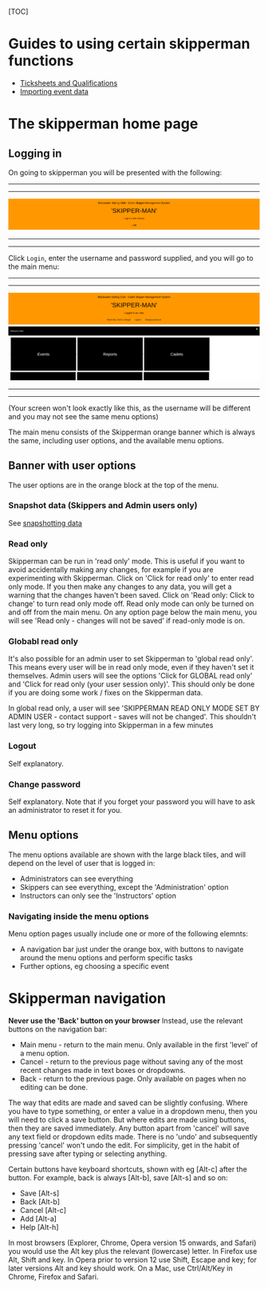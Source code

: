 

[TOC]

# Guides to using certain skipperman functions
- [Ticksheets and Qualifications](ticksheets_and_qualifications_guide.md)
- [Importing event data](import_registration_data_help.md)

# The skipperman home page

## Logging in

On going to skipperman you will be presented with the following:

***
***
![mainmenu.png](/static/mainmenu.png)
***
***

Click `Login`, enter the username and password supplied, and you will go to the main menu:

***
***
![loggedin.png](/static/loggedin.png)
***
***

(Your screen won't look exactly like this, as the username will be different and you may not see the same menu options)

The main menu consists of the Skipperman orange banner which is always the same, including user options, and the available menu options.

## Banner with user options

The user options are in the orange block at the top of the menu.

### Snapshot data (Skippers and Admin users only)

See [snapshotting data](data_backup_help.md)

### Read only

Skipperman can be run in 'read only' mode. This is useful if you want to avoid accidentally making any changes, for example if you are experimenting with Skipperman. Click on 'Click for read only' to enter read only mode. If you then make any changes to any data, you will get a warning that the changes haven't been saved. Click on 'Read only: Click to change' to turn read only mode off. Read only mode can only be turned on and off from the main menu. On any option page below the main menu, you will see 'Read only - changes will not be saved' if read-only mode is on.

### Globabl read only

It's also possible for an admin user to set Skipperman to 'global read only'. This means every user will be in read only mode, even if they haven't set it themselves. Admin users will see the options 'Click for GLOBAL read only' and 'Click for read only (your user session only)'. This should only be done if you are doing some work / fixes on the Skipperman data.

In global read only, a user will see 'SKIPPERMAN READ ONLY MODE SET BY ADMIN USER - contact support - saves will not be changed'. This shouldn't last very long, so try logging into Skipperman in a few minutes

### Logout

Self explanatory.

### Change password

Self explanatory. Note that if you forget your password you will have to ask an administrator to reset it for you.

## Menu options

The menu options available are shown with the large black tiles, and will depend on the level of user that is logged in:

- Administrators can see everything
- Skippers can see everything, except the 'Administration' option
- Instructors can only see the 'Instructors' option

### Navigating inside the menu options

Menu option pages usually include one or more of the following elemnts:

- A navigation bar just under the orange box, with buttons to navigate around the menu options and perform specific tasks
- Further options, eg choosing a specific event


# Skipperman navigation

**Never use the 'Back' button on your browser** Instead, use the relevant buttons on the navigation bar:

- Main menu - return to the main menu. Only available in the first 'level' of a menu option.
- Cancel - return to the previous page without saving any of the most recent changes made in text boxes or dropdowns.
- Back - return to the previous page. Only available on pages when no editing can be done.

The way that edits are made and saved can be slightly confusing. Where you have to type something, or enter a value in a dropdown menu, then you will need to click a save button. But where edits are made using buttons, then they are saved immediately. Any button apart from 'cancel' will save any text field or dropdown edits made. There is no 'undo' and subsequently pressing 'cancel' won't undo the edit.
For simplicity, get in the habit of pressing save after typing or selecting anything.

Certain buttons have keyboard shortcuts, shown with eg [Alt-c] after the button. For example, back is always [Alt-b], save [Alt-s] and so on:

- Save [Alt-s]
- Back [Alt-b]
- Cancel [Alt-c]
- Add [Alt-a]
- Help [Alt-h]


In most browsers (Explorer, Chrome, Opera version 15 onwards, and Safari) you would use the Alt key plus the relevant (lowercase) letter. In Firefox use Alt, Shift and key. In Opera prior to version 12 use Shift, Escape and key; for later versions Alt and key should work. On a Mac, use Ctrl/Alt/Key in Chrome, Firefox and Safari. 
